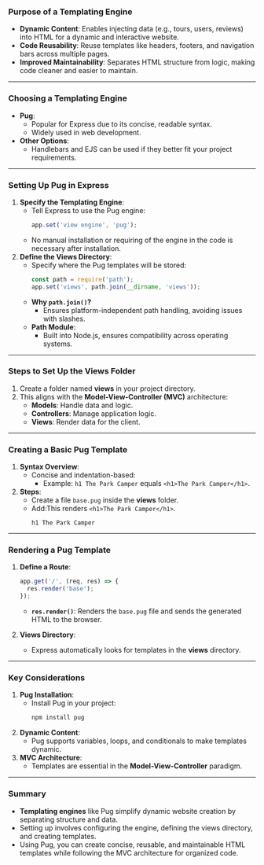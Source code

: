 ### Purpose of a Templating Engine

- **Dynamic Content**: Enables injecting data (e.g., tours, users, reviews) into HTML for a dynamic and interactive website.
- **Code Reusability**: Reuse templates like headers, footers, and navigation bars across multiple pages.
- **Improved Maintainability**: Separates HTML structure from logic, making code cleaner and easier to maintain.

---

### Choosing a Templating Engine

- **Pug**:
  - Popular for Express due to its concise, readable syntax.
  - Widely used in web development.
- **Other Options**:
  - Handlebars and EJS can be used if they better fit your project requirements.

---

### Setting Up Pug in Express

1. **Specify the Templating Engine**:
   - Tell Express to use the Pug engine:
     ```jsx
     app.set('view engine', 'pug');
     ```
   - No manual installation or requiring of the engine in the code is necessary after installation.
2. **Define the Views Directory**:
   - Specify where the Pug templates will be stored:
     ```jsx
     const path = require('path');
     app.set('views', path.join(__dirname, 'views'));
     ```
   - **Why `path.join()`?**
     - Ensures platform-independent path handling, avoiding issues with slashes.
   - **Path Module**:
     - Built into Node.js, ensures compatibility across operating systems.

---

### Steps to Set Up the Views Folder

1. Create a folder named **views** in your project directory.
2. This aligns with the **Model-View-Controller (MVC)** architecture:
   - **Models**: Handle data and logic.
   - **Controllers**: Manage application logic.
   - **Views**: Render data for the client.

---

### Creating a Basic Pug Template

1. **Syntax Overview**:
   - Concise and indentation-based:
     - Example: `h1 The Park Camper` equals `<h1>The Park Camper</h1>`.
2. **Steps**:
   - Create a file `base.pug` inside the **views** folder.
   - Add:This renders `<h1>The Park Camper</h1>`.
     ```
     h1 The Park Camper
     ```

---

### Rendering a Pug Template

1. **Define a Route**:

   ```jsx
   app.get('/', (req, res) => {
     res.render('base');
   });
   ```

   - **`res.render()`**: Renders the `base.pug` file and sends the generated HTML to the browser.

2. **Views Directory**:
   - Express automatically looks for templates in the **views** directory.

---

### Key Considerations

1. **Pug Installation**:
   - Install Pug in your project:
     ```bash
     npm install pug
     ```
2. **Dynamic Content**:
   - Pug supports variables, loops, and conditionals to make templates dynamic.
3. **MVC Architecture**:
   - Templates are essential in the **Model-View-Controller** paradigm.

---

### Summary

- **Templating engines** like Pug simplify dynamic website creation by separating structure and data.
- Setting up involves configuring the engine, defining the views directory, and creating templates.
- Using Pug, you can create concise, reusable, and maintainable HTML templates while following the MVC architecture for organized code.
